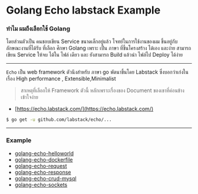 # Golang Echo labstack Example

### ทำไม ผมถึงเลือกใช้ Golang
โดยส่วนตัวเป็น คนชอบเขียน Service ขนาดเล็กอยู่แล้ว 
โจทย์ในการใช้งานของผม ขึ้นอยู่กับ ลักษณะงานที่ได้รับ ที่เลือก ศึกษา Golang เพราะ เป็น ภาษา ที่ขึ้นโครงสร้าง ได้เอง และง่าย สามารถ เขียน Service ให้จบ ได้ใน ไฟล์ เดียว และ ยังสามารถ Build แล้วนำ  ไฟล์ไป Deploy ได้ง่าย

--- 

``Echo`` 
เป็น web framework ตัวนึงสำหรับ ภาษา go พัตนาขึ้นโดย Labstack ซึ่งบอกว่าเก่งในเรื่อง High performance , Extensible,Minimalist

> สาเหตุที่เลือกให้ Framework ตัวนี้ หลักเพราะเรื่องของ Document ของเขาที่ค่อนข้างเข้าใจง่าย

- [https://echo.labstack.com/](https://echo.labstack.com/)

```sh
$ go get -u github.com/labstack/echo/...
```

---

### Example

- [golang-echo-helloworld](./go-echo-helloworld/readme.md)
- [golang-echo-dockerfile](./go-echo-dockerfile/readme.md)
- [golang-echo-request](./go-echo-request/readme.md)
- [golang-echo-response](./go-echo-response/readme.md)
- [golang-echo-crud-mysql](./go-echo-crud-mysql/readme.md)
- [golang-echo-sockets](./go-sockets/readme.md)
